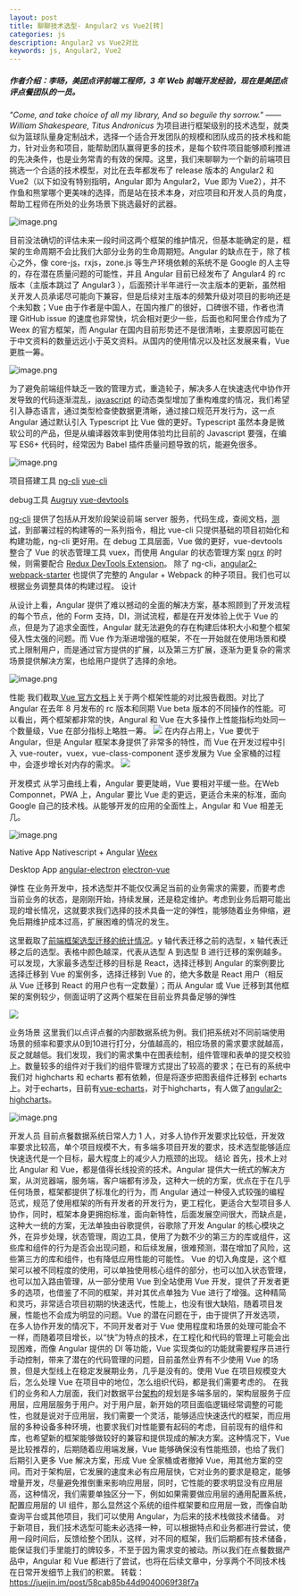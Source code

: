 ```yaml
---
layout: post
title: 聊聊技术选型- Angular2 vs Vue2[转]
categories: js
description: Angular2 vs Vue2对比
keywords: js, Angular2, Vue2
---
```



##### 作者介绍：李旸，美团点评前端工程师，3 年 Web 前端开发经验，现在是美团点评点餐团队的一员。


*"Come, and take choice of all my library, And so beguile thy sorrow." —— William Shakespeare, Titus Andronicus*
为项目进行框架级别的技术选型，就类似为篮球队量身定制战术，选择一个适合开发团队的规模和团队成员的技术栈和能力，针对业务和项目，能帮助团队赢得更多的技术，是每个软件项目能够顺利推进的先决条件，也是业务常青的有效的保障。这里，我们来聊聊为一个新的前端项目挑选一个合适的技术模型，对比在去年都发布了 release 版本的 Angular2 和 Vue2（以下如没有特别指明，Angular 即为 Angular2，Vue 即为 Vue2），并不作鱼和熊掌哪个更美味的选择，而是站在技术本身，对应项目和开发人员的角度，帮助工程师在所处的业务场景下挑选最好的武器。

![image.png](http://upload-images.jianshu.io/upload_images/4263048-f3f78a579ce77368.png?imageMogr2/auto-orient/strip%7CimageView2/2/w/1240)

目前没法确切的评估未来一段时间这两个框架的维护情况，但基本能确定的是，框架的生命周期不会比我们大部分业务的生命周期短。Angular 的缺点在于，除了核心之外，像 core-[js](http://lib.csdn.net/base/javascript)，rxjs，zone.js 等生产环境依赖的系统不是 Google 的人主导的，存在潜在质量问题的可能性，并且 Angular 目前已经发布了 Angular4 的 rc 版本（主版本跳过了 Angular3 ），后面预计半年进行一次主版本的更新，虽然相关开发人员承诺尽可能向下兼容，但是后续对主版本的频繁升级对项目的影响还是个未知数；Vue 由于作者是中国人，在国内推广的很好，口碑很不错，作者也清理 GitHub issue 的速度也非常快，坑会相对更少一些，后面也和阿里合作成为了 Weex 的官方框架，而 Angular 在国内目前形势还不是很清晰，主要原因可能在于中文资料的数量远远小于英文资料。从国内的使用情况以及社区发展来看，Vue 更胜一筹。


![image.png](http://upload-images.jianshu.io/upload_images/4263048-c54a1da4dd974f31.png?imageMogr2/auto-orient/strip%7CimageView2/2/w/1240)


为了避免前端组件缺乏一致的管理方式，重造轮子，解决多人在快速迭代中协作开发导致的代码逐渐混乱，[javascript](http://lib.csdn.net/base/javascript) 的动态类型增加了重构难度的情况，我们希望引入静态语言，通过类型检查使数据更清晰，通过接口规范开发行为，这一点 Angular 通过默认引入 Typescript 比 Vue 做的更好。Typescript 虽然本身是微软公司的产品，但是从编译器效率到使用体验均比目前的 Javascript 要强，在编写 ES6+ 代码时，经常因为 Babel 插件质量问题导致的坑，能避免很多。

![image.png](http://upload-images.jianshu.io/upload_images/4263048-68dc3ce5ee6c054c.png?imageMogr2/auto-orient/strip%7CimageView2/2/w/1240)

项目搭建工具
[ng-cli](https://github.com/angular/angular-cli)
[vue-cli](https://github.com/vuejs/vue-cli)

debug工具
[Augruy](https://chrome.google.com/webstore/detail/augury/elgalmkoelokbchhkhacckoklkejnhcd)
[vue-devtools](https://chrome.google.com/webstore/detail/vuejs-devtools/nhdogjmejiglipccpnnnanhbledajbpd)

[ng-cli](https://www.youtube.com/watch?v=uBRK6cTr4Vk&t=436s) 提供了包括从开发阶段架设前端 server 服务，代码生成，查阅文档，[测试](http://lib.csdn.net/base/softwaretest)，到部署过程的构建等的一系列指令，相比 vue-cli 只提供基础的项目初始化和构建功能，ng-cli 更好用。在 debug 工具层面，Vue 做的更好，vue-devtools 整合了 Vue 的状态管理工具 vuex，而使用 Angular 的状态管理方案 [ngrx](https://github.com/ngrx) 的时候，则需要配合 [Redux DevTools Extension](https://chrome.google.com/webstore/detail/redux-devtools/lmhkpmbekcpmknklioeibfkpmmfibljd)。
除了 ng-cli，[angular2-webpack-starter](https://github.com/AngularClass/angular2-webpack-starter) 也提供了完整的 Angular + Webpack 的种子项目。我们也可以根据业务调整具体的构建过程。
设计

从设计上看，Angular 提供了难以撼动的全面的解决方案，基本照顾到了开发流程的每个节点，他的 Form 支持，DI，测试流程，都是在开发体验上优于 Vue 的点，但是为了追求全面性，Angular 就无法避免的存在构建后体积大小和整个框架侵入性太强的问题。而 Vue 作为渐进增强的框架，不在一开始就在使用场景和模式上限制用户，而是通过官方提供的扩展，以及第三方扩展，逐渐为更复杂的需求场景提供解决方案，也给用户提供了选择的余地。
 

![image.png](http://upload-images.jianshu.io/upload_images/4263048-f4b2c0303483b61f.png?imageMogr2/auto-orient/strip%7CimageView2/2/w/1240)


性能
我们截取[ Vue 官方文档](https://cn.vuejs.org/v2/guide/comparison.html)上关于两个框架性能的对比报告截图。对比了 Angular 在去年 8 月发布的 rc 版本和同期 Vue beta 版本的不同操作的性能。可以看出，两个框架都非常的快，Angural 和 Vue 在大多操作上性能指标均处同一个数量级，Vue 在部分指标上略胜一筹。
![](http://upload-images.jianshu.io/upload_images/4263048-0ecd4a29ba5c11a3.jpeg?imageMogr2/auto-orient/strip%7CimageView2/2/w/1240)
在内存占用上，Vue 要优于 Angular，但是 Angular 框架本身提供了非常多的特性，而 Vue 在开发过程中引入 vue-router，vuex，vue-class-component 逐步发展为 Vue 全家桶的过程中，会逐步增长对内存的需求。
![](http://upload-images.jianshu.io/upload_images/4263048-6d1c41d24f729e20.jpeg?imageMogr2/auto-orient/strip%7CimageView2/2/w/1240)

开发模式
从学习曲线上看，Angular 要更陡峭，Vue 要相对平缓一些。在Web Componnet，PWA 上，Angular 要比 Vue 走的更远，更适合未来的标准，面向 Google 自己的技术栈。从能够开发的应用的全面性上，Angular 和 Vue 相差无几。
 

![image.png](http://upload-images.jianshu.io/upload_images/4263048-6c55e79c12b9b379.png?imageMogr2/auto-orient/strip%7CimageView2/2/w/1240)

Native App
Nativescript + Angular
[Weex](https://weex.incubator.apache.org/cn/)

Desktop App
[angular-electron](https://github.com/angular/angular-electron)
[electron-vue](https://github.com/SimulatedGREG/electron-vue)

弹性
在业务开发中，技术选型并不能仅仅满足当前的业务需求的需要，而要考虑当前业务的状态，是刚刚开始，持续发展，还是稳定维护。考虑到业务后期可能出现的增长情况，这就要求我们选择的技术具备一定的弹性，能够随着业务伸缩，避免后期维护成本过高，扩展困难的情况的发生。

这里截取了[前端框架选型迁移的统计情况](https://github.com/YoungLeeNENU/eigenstuff)。y 轴代表迁移之前的选型，x 轴代表迁移之后的选型。表格中颜色越深，代表从选型 A 到选型 B 进行迁移的案例越多。可以发现，大家最多选型迁移的目标是 React，选择迁移到 Angular 的案例要比选择迁移到 Vue 的案例多，选择迁移到 Vue 的，绝大多数是 React 用户（相反从 Vue 迁移到 React 的用户也有一定数量）；而从 Angular 或 Vue 迁移到其他框架的案例较少，侧面证明了这两个框架在目前业界具备足够的弹性

![](http://upload-images.jianshu.io/upload_images/4263048-d551476ba380e55a.png?imageMogr2/auto-orient/strip%7CimageView2/2/w/1240)

业务场景
这里我们以点评点餐的内部数据系统为例。我们把系统对不同前端使用场景的频率和要求从0到10进行打分，分值越高的，相应场景的需求要求就越高，反之就越低。我们发现，我们的需求集中在图表绘制，组件管理和表单的提交校验上。数量较多的组件对于我们的组件管理方式提出了较高的要求；在已有的系统中我们对 highcharts 和 echarts 都有依赖，但是将逐步把图表组件迁移到 echarts 上。对于echarts，目前有[vue-echarts](https://github.com/Justineo/vue-echarts)，对于highcharts，有人做了[angular2-highcharts](https://github.com/gevgeny/angular2-highcharts)。
 

![image.png](http://upload-images.jianshu.io/upload_images/4263048-af76bd056c8a5f01.png?imageMogr2/auto-orient/strip%7CimageView2/2/w/1240)


开发人员
目前点餐数据系统日常人力 1 人，对多人协作开发要求比较低，开发效率要求比较高，单个项目规模不大，有多端多项目开发的要求，技术选型能够适应快速迭代是一个目标，最大程度上的减少人力瓶颈的出现。
结论
首先，技术上对比 Angular 和 Vue，都是值得长线投资的技术。Angular 提供大一统式的解决方案，从浏览器端，服务端，客户端都有涉及，这种大一统的方案，优点在于在几乎任何场景，框架都提供了标准化的行为，而 Angular 通过一种侵入式较强的编程范式，规范了使用框架的所有开发者的开发行为，更工程化，更适合大型项目多人协作，同时，框架本身更拥抱标准，面向新特性，后面发展空间很大，而缺点是，这种大一统的方案，无法单独由谷歌提供，谷歌除了开发 Angular 的核心模块之外，在异步处理，状态管理，周边工具，使用了为数不少的第三方的库或组件，这些库和组件的行为是否会出现问题，和后续发展，很难预测，潜在增加了风险，这些第三方的库和组件，也有降低应用性能的可能性。
Vue 的切入角度是，这个框架可以被不同程度的使用，可以单独使用核心组件的部分，也可以加入状态管理，也可以加入路由管理，从一部分使用 Vue 到全站使用 Vue 开发，提供了开发者更多的选项，也借鉴了不同的框架，并对其优点单独为 Vue 进行了增强。这种精简和灵巧，非常适合项目初期的快速迭代，性能上，也没有很大缺陷，随着项目发展，性能也不会成为明显的问题。Vue 的潜在问题在于，由于提供了开发选项，在多人协作开发的情况下，不同开发者对于 Vue 使用程度和场景的处理可能会不一样，而随着项目增长，以“快”为特点的技术，在工程化和代码的管理上可能会出现困难，而像 Angular 提供的 DI 等功能，Vue 实现类似的功能就需要程序员进行手动控制，带来了潜在的代码管理的问题，目前虽然业界有不少使用 Vue 的场景，但是大型线上在稳定发展期业务，几乎是没有的。使用 Vue 在项目规模变大后，怎么处理 Vue 在项目中的地位，怎么组织代码，都是我们需要考虑的。
在我们的业务和人力层面，我们对数据平台[架构](http://lib.csdn.net/base/architecture)的规划是多端多层的，架构层服务于应用层，应用层服务于用户。对于用户层，新开始的项目面临逻辑经常调整的可能性，也就是说对于应用层，我们需要一个灵活，能够适应快速迭代的框架，而应用层的多种设备多种环境，也要求我们对性能要有起码的考虑，目前现有的组件和库，也希望新的框架能够做较好的兼容和提供现成的解决方案。这种情况下，Vue 是比较推荐的，后期随着应用端发展，Vue 能够确保没有性能瓶颈，也给了我们后期引入更多 Vue 解决方案，形成 Vue 全家桶或者撤掉 Vue，用其他方案的空间。而对于架构层，它发展的速度未必有应用层快，它对业务的要求是稳定，能够增量开发，尽量避免推倒重来影响应用层，同时，它性能的要求明显没有应用层高，这种情况，我们需要单独区分一下，例如如果需要做应用层的通用配置系统，配置应用层的 UI 组件，那么显然这个系统的组件框架要和应用层一致，而像自助查询平台或其他项目，我们可以使用 Angular，为后来的技术栈做技术储备。
对于新项目，我们技术选型可能未必选择一种，可以根据特点和业务都进行尝试，使用一段时间后，反馈给整个团队，这样，对不同的框架，我们后期都有技术储备，能保证我们手里能打的牌较多，不至于因为需求变的被动。所以我们在点餐数据产品中，Angular 和 Vue 都进行了尝试，也将在后续文章中，分享两个不同技术栈在日常开发细节上我们的积累。
转载：https://juejin.im/post/58cab85b44d9040069f38f7a
